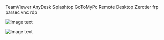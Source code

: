 TeamViewer
AnyDesk
Splashtop
GoToMyPc
Remote Desktop
Zerotier
frp
parsec
vnc
rdp

![Image text](https://raw.githubusercontent.com/ji4ozhu/ToDesk/main/lite.png)

![Image text](https://raw.githubusercontent.com/ji4ozhu/ToDesk/main/todesk.png)
